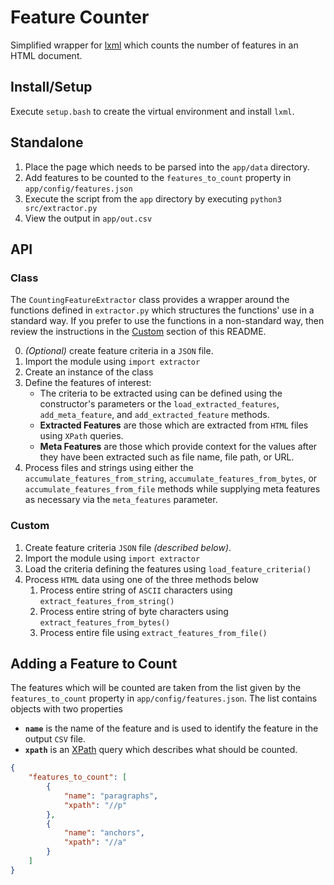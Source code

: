 # Feature Counter

Simplified wrapper for [lxml](https://lxml.de/) which counts the number of features in an HTML document.

## Install/Setup
Execute `setup.bash` to create the virtual environment and install `lxml`.

## Standalone

1. Place the page which needs to be parsed into the `app/data` directory.
1. Add features to be counted to the `features_to_count` property in `app/config/features.json`
1. Execute the script from the `app` directory by executing `python3 src/extractor.py`
1. View the output in `app/out.csv`

## API

### Class

The `CountingFeatureExtractor` class provides a wrapper around the functions defined in `extractor.py` which structures the functions' use in a standard way. If you prefer to use the functions in a non-standard way, then review the instructions in the [Custom](#custom) section of this README.

0. _(Optional)_ create feature criteria in a `JSON` file.
0. Import the module using `import extractor`
0. Create an instance of the class
0. Define the features of interest:
    - The criteria to be extracted using can be defined using the constructor's parameters or the `load_extracted_features`, `add_meta_feature`, and `add_extracted_feature` methods.
    - **Extracted Features** are those which are extracted from `HTML` files using `XPath` queries.
    - **Meta Features** are those which provide context for the values after they have been extracted such as file name, file path, or URL.
0. Process files and strings using either the `accumulate_features_from_string`, `accumulate_features_from_bytes`, or `accumulate_features_from_file` methods while supplying meta features as necessary via the `meta_features` parameter.

### Custom

1. Create feature criteria `JSON` file _(described below)_.
1. Import the module using `import extractor`
1. Load the criteria defining the features using `load_feature_criteria()`
1. Process `HTML` data using one of the three methods below
   1. Process entire string of `ASCII` characters using `extract_features_from_string()`
   1. Process entire string of byte characters using `extract_features_from_bytes()`
   1. Process entire file using `extract_features_from_file()`

## Adding a Feature to Count
The features which will be counted are taken from the list given by the `features_to_count` property in `app/config/features.json`. The list contains objects with two properties
- **`name`** is the name of the feature and is used to identify the feature in the output `CSV` file.
- **`xpath`** is an [XPath](https://www.w3schools.com/xml/xml_xpath.asp) query which describes what should be counted.
```json
{
    "features_to_count": [
        {
            "name": "paragraphs",
            "xpath": "//p"
        },
        {
            "name": "anchors",
            "xpath": "//a"
        }
    ]
}
```


